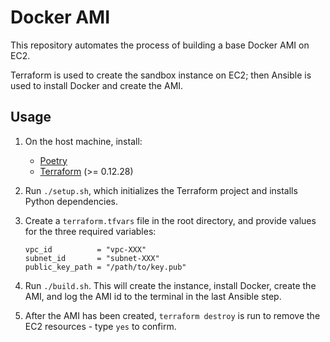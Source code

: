 
# Docker AMI

This repository automates the process of building a base Docker AMI on EC2.

Terraform is used to create the sandbox instance on EC2; then Ansible is used to install Docker and create the AMI.

## Usage

1. On the host machine, install:

    - [Poetry](https://python-poetry.org/)
    - [Terraform](https://www.terraform.io/) (>= 0.12.28)

1. Run `./setup.sh`, which initializes the Terraform project and installs Python dependencies.

1. Create a `terraform.tfvars` file in the root directory, and provide values for the three required variables:

    ```hcl
    vpc_id          = "vpc-XXX"
    subnet_id       = "subnet-XXX"
    public_key_path = "/path/to/key.pub"
    ```

1. Run `./build.sh`. This will create the instance, install Docker, create the AMI, and log the AMI id to the terminal in the last Ansible step.

1. After the AMI has been created, `terraform destroy` is run to remove the EC2 resources - type `yes` to confirm.